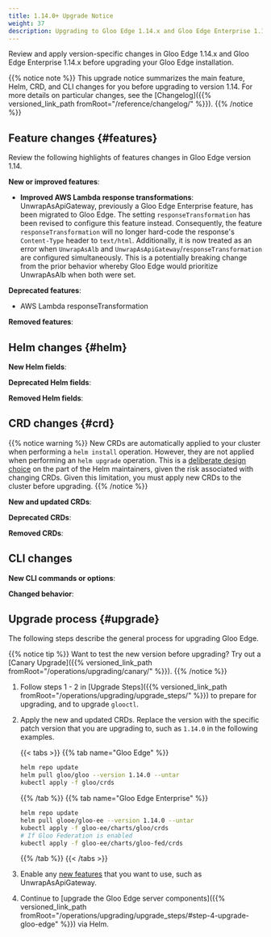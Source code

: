 ```yaml
---
title: 1.14.0+ Upgrade Notice
weight: 37
description: Upgrading to Gloo Edge 1.14.x and Gloo Edge Enterprise 1.14.x
---
```


Review and apply version-specific changes in Gloo Edge 1.14.x and Gloo Edge Enterprise 1.14.x before upgrading your Gloo Edge installation.


{{% notice note %}}
This upgrade notice summarizes the main feature, Helm, CRD, and CLI changes for you before upgrading to version 1.14. For more details on particular changes, see the [Changelog]({{% versioned_link_path fromRoot="/reference/changelog/" %}}).
{{% /notice %}}

## Feature changes {#features}

Review the following highlights of features changes in Gloo Edge version 1.14.

<!--TODO add links-->

**New or improved features**:
* **Improved AWS Lambda response transformations**: UnwrapAsApiGateway, previously a Gloo Edge Enterprise feature, has been migrated to Gloo Edge. The setting `responseTransformation` has been revised to configure this feature instead. Consequently, the feature `responseTransformation` will no longer hard-code the response's `Content-Type` header to `text/html`. Additionally, it is now treated as an error when `UnwrapAsAlb` and `UnwrapAsApiGateway`/`responseTransformation` are configured simultaneously. This is a potentially breaking change from the prior behavior whereby Gloo Edge would prioritize UnwrapAsAlb when both were set.

**Deprecated features**:
* AWS Lambda responseTransformation

**Removed features**:
<!-- * None -->

## Helm changes {#helm}

**New Helm fields**:
<!-- * None -->

**Deprecated Helm fields**:
<!-- * None -->

**Removed Helm fields**:
<!-- * None -->

## CRD changes {#crd}

{{% notice warning %}}
New CRDs are automatically applied to your cluster when performing a `helm install` operation. However, they are not applied when performing an `helm upgrade` operation. This is a [deliberate design choice](https://helm.sh/docs/topics/charts/#limitations-on-crds) on the part of the Helm maintainers, given the risk associated with changing CRDs. Given this limitation, you must apply new CRDs to the cluster before upgrading.
{{% /notice %}}

**New and updated CRDs**:
<!-- * None -->

**Deprecated CRDs**:
<!-- * None -->

**Removed CRDs**:
<!-- * None -->

## CLI changes

**New CLI commands or options**:
<!-- * None -->

**Changed behavior**:
<!-- * None -->

## Upgrade process {#upgrade}

The following steps describe the general process for upgrading Gloo Edge.

{{% notice tip %}}
Want to test the new version before upgrading? Try out a [Canary Upgrade]({{% versioned_link_path fromRoot="/operations/upgrading/canary/" %}}).
{{% /notice %}}

1. Follow steps 1 - 2 in [Upgrade Steps]({{% versioned_link_path fromRoot="/operations/upgrading/upgrade_steps/" %}}) to prepare for upgrading, and to upgrade `glooctl`.

2. Apply the new and updated CRDs. Replace the version with the specific patch version that you are upgrading to, such as `1.14.0` in the following examples.

   {{< tabs >}}
   {{% tab name="Gloo Edge" %}}
   ```sh
   helm repo update
   helm pull gloo/gloo --version 1.14.0 --untar
   kubectl apply -f gloo/crds
   ```
   {{% /tab %}}
   {{% tab name="Gloo Edge Enterprise" %}}
   ```sh
   helm repo update
   helm pull glooe/gloo-ee --version 1.14.0 --untar
   kubectl apply -f gloo-ee/charts/gloo/crds
   # If Gloo Federation is enabled
   kubectl apply -f gloo-ee/charts/gloo-fed/crds
   ```
   {{% /tab %}}
   {{< /tabs >}}

3. Enable any [new features](#features) that you want to use, such as UnwrapAsApiGateway.

4. Continue to [upgrade the Gloo Edge server components]({{% versioned_link_path fromRoot="/operations/upgrading/upgrade_steps/#step-4-upgrade-gloo-edge" %}}) via Helm.
